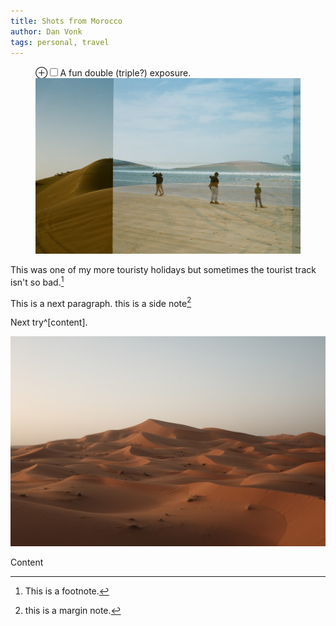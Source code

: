 ```yaml
---
title: Shots from Morocco
author: Dan Vonk
tags: personal, travel
---
```


<figure>
    <label for="double-exp" class="margin-toggle">&#8853;</label><input type="checkbox" id="double-exp" class="margin-toggle"/><span class="marginnote">A fun double (triple?) exposure.</span>
    <a class="image-gallery" data-gall="gallery01" style="background-repeat: no-repeat" href="/images/20310025.JPG"><img src="/images/20310025.JPG"></a>
</figure>

This was one of my more touristy holidays but sometimes the tourist track isn't so bad.[^1]

This is a next paragraph. this is a side note[^-] 

Next try^[content].

[^-]: this is a margin note.

[^1]: This is a footnote.

<!-- <figure> -->
<!--     <label for="sahara-view" class="margin-toggle">&#8853;</label><input type="checkbox" id="sahara-view" class="margin-toggle"/><span class="marginnote">A fun double exposure.</span> -->
<!--     <\!-- <img src="/images/DSCF7664.JPG" alt="Train stopped beside platform." /> -\-> -->
<!--         <a class="image-gallery" data-gall="gallery01" data-title="a view of the sahara" href="/images/DSCF7664.JPG"><img src="/images/DSCF7664.JPG"></a> -->
<!-- </figure> -->


![A view of the sahara](/images/DSCF7664.JPG)

<!-- The following image should be the result of the pandoc transformation... -->
<!-- <a class="image-gallery" data-gall="gallery01" title="a view of the sahara" style="background-size:0rem" href="/images/DSCF7664.JPG"><img src="/images/DSCF7664.JPG"></a> -->



<!-- <figure> -->
<!-- <label for="mn-exports-imports" class="margin-toggle">⊕</label><input type="checkbox" id="mn-exports-imports" class="margin-toggle"> -->
<!-- <span class="marginnote">From Edward Tufte, <em>Visual Display of Quantitative Information</em>, page 92.</span> -->
<!-- <img src="/images/DSCF7664.JPG" alt="Exports and Imports to and from Denmark &amp; Norway from 1700 to 1780"> -->
<!-- </figure> -->

Content
